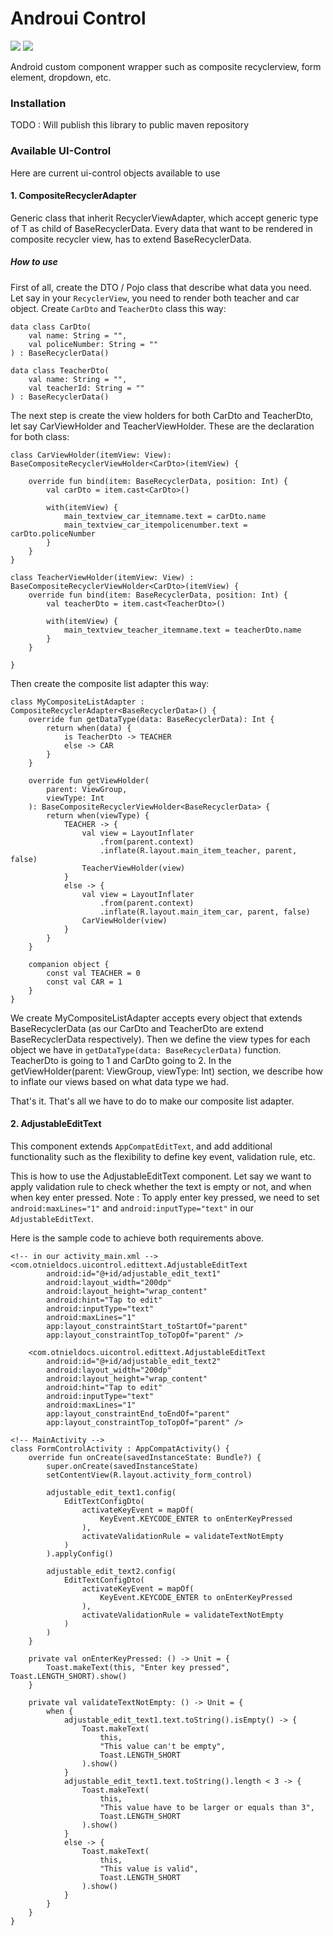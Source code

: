 # Androui Control

![](https://img.shields.io/badge/version-0.0.1-blue.svg) ![](https://travis-ci.org/joemccann/dillinger.svg?branch=master) 

Android custom component wrapper such as composite recyclerview, form element, dropdown, etc.

### Installation
TODO : Will publish this library to public maven repository

### Available UI-Control
Here are current ui-control objects available to use

#### 1. CompositeRecyclerAdapter
Generic class that inherit RecyclerViewAdapter, which accept generic type of T as child of BaseRecyclerData.
Every data that want to be rendered in composite recycler view, has to extend BaseRecyclerData.
##### How to use
First of all, create the DTO / Pojo class that describe what data you need. 
Let say in your `RecyclerView`, you need to render both teacher and car object.
Create `CarDto` and `TeacherDto` class this way:

```
data class CarDto(
    val name: String = "",
    val policeNumber: String = ""
) : BaseRecyclerData()

data class TeacherDto(
    val name: String = "",
    val teacherId: String = ""
) : BaseRecyclerData()
```

The next step is create the view holders for both CarDto and TeacherDto, let say CarViewHolder and TeacherViewHolder.
These are the declaration for both class:
```
class CarViewHolder(itemView: View): BaseCompositeRecyclerViewHolder<CarDto>(itemView) {

    override fun bind(item: BaseRecyclerData, position: Int) {
        val carDto = item.cast<CarDto>()

        with(itemView) {
            main_textview_car_itemname.text = carDto.name
            main_textview_car_itempolicenumber.text = carDto.policeNumber
        }
    }
}

class TeacherViewHolder(itemView: View) : BaseCompositeRecyclerViewHolder<CarDto>(itemView) {
    override fun bind(item: BaseRecyclerData, position: Int) {
        val teacherDto = item.cast<TeacherDto>()

        with(itemView) {
            main_textview_teacher_itemname.text = teacherDto.name
        }
    }

}
```

Then create the composite list adapter this way:
```
class MyCompositeListAdapter : CompositeRecyclerAdapter<BaseRecyclerData>() {
    override fun getDataType(data: BaseRecyclerData): Int {
        return when(data) {
            is TeacherDto -> TEACHER
            else -> CAR
        }
    }

    override fun getViewHolder(
        parent: ViewGroup,
        viewType: Int
    ): BaseCompositeRecyclerViewHolder<BaseRecyclerData> {
        return when(viewType) {
            TEACHER -> {
                val view = LayoutInflater
                    .from(parent.context)
                    .inflate(R.layout.main_item_teacher, parent, false)
                TeacherViewHolder(view)
            }
            else -> {
                val view = LayoutInflater
                    .from(parent.context)
                    .inflate(R.layout.main_item_car, parent, false)
                CarViewHolder(view)
            }
        }
    }

    companion object {
        const val TEACHER = 0
        const val CAR = 1
    }
}
```

We create MyCompositeListAdapter accepts every object that extends BaseRecyclerData (as our CarDto and TeacherDto are extend BaseRecyclerData respectively).
Then we define the view types for each object we have in `getDataType(data: BaseRecyclerData)` function. TeacherDto is going to 1 and CarDto going to 2.
In the getViewHolder(parent: ViewGroup, viewType: Int) section, we describe how to inflate our views based on what data type we had.

That's it. That's all we have to do to make our composite list adapter.

#### 2. AdjustableEditText
This component extends `AppCompatEditText`, and add additional functionality such as the flexibility to define key event, validation rule, etc.

This is how to use the AdjustableEditText component. Let say we want to apply validation rule to check whether the text is empty or not, and when when key enter pressed.
Note : To apply enter key pressed, we need to set `android:maxLines="1"` and `android:inputType="text"` in our `AdjustableEditText`.

Here is the sample code to achieve both requirements above.
```
<!-- in our activity_main.xml -->
<com.otnieldocs.uicontrol.edittext.AdjustableEditText
        android:id="@+id/adjustable_edit_text1"
        android:layout_width="200dp"
        android:layout_height="wrap_content"
        android:hint="Tap to edit"
        android:inputType="text"
        android:maxLines="1"
        app:layout_constraintStart_toStartOf="parent"
        app:layout_constraintTop_toTopOf="parent" />

    <com.otnieldocs.uicontrol.edittext.AdjustableEditText
        android:id="@+id/adjustable_edit_text2"
        android:layout_width="200dp"
        android:layout_height="wrap_content"
        android:hint="Tap to edit"
        android:inputType="text"
        android:maxLines="1"
        app:layout_constraintEnd_toEndOf="parent"
        app:layout_constraintTop_toTopOf="parent" />
```
```
<!-- MainActivity -->
class FormControlActivity : AppCompatActivity() {
    override fun onCreate(savedInstanceState: Bundle?) {
        super.onCreate(savedInstanceState)
        setContentView(R.layout.activity_form_control)

        adjustable_edit_text1.config(
            EditTextConfigDto(
                activateKeyEvent = mapOf(
                    KeyEvent.KEYCODE_ENTER to onEnterKeyPressed
                ),
                activateValidationRule = validateTextNotEmpty
            )
        ).applyConfig()

        adjustable_edit_text2.config(
            EditTextConfigDto(
                activateKeyEvent = mapOf(
                    KeyEvent.KEYCODE_ENTER to onEnterKeyPressed
                ),
                activateValidationRule = validateTextNotEmpty
            )
        )
    }

    private val onEnterKeyPressed: () -> Unit = {
        Toast.makeText(this, "Enter key pressed", Toast.LENGTH_SHORT).show()
    }

    private val validateTextNotEmpty: () -> Unit = {
        when {
            adjustable_edit_text1.text.toString().isEmpty() -> {
                Toast.makeText(
                    this,
                    "This value can't be empty",
                    Toast.LENGTH_SHORT
                ).show()
            }
            adjustable_edit_text1.text.toString().length < 3 -> {
                Toast.makeText(
                    this,
                    "This value have to be larger or equals than 3",
                    Toast.LENGTH_SHORT
                ).show()
            }
            else -> {
                Toast.makeText(
                    this,
                    "This value is valid",
                    Toast.LENGTH_SHORT
                ).show()
            }
        }
    }
}
```
